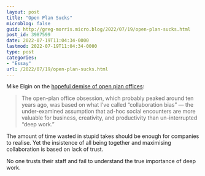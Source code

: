 ```yaml
---
layout: post
title: "Open Plan Sucks"
microblog: false
guid: http://greg-morris.micro.blog/2022/07/19/open-plan-sucks.html
post_id: 3987599
date: 2022-07-19T11:04:34-0000
lastmod: 2022-07-19T11:04:34-0000
type: post
categories:
- "Essay"
url: /2022/07/19/open-plan-sucks.html
---
```

<p>Mike Elgin on the <a href="https://www.computerworld.com/article/3666739/why-open-plan-offices-are-a-disaster-for-your-company.html">hopeful demise of open plan offices</a>:</p>
<blockquote>
<p>The open-plan office obsession, which probably peaked around ten years ago, was based on what I’ve called “collaboration bias” — the under-examined assumption that ad-hoc social encounters are more valuable for business, creativity, and productivity than un-interrupted “deep work.”</p>
</blockquote>
<p>The amount of time wasted in stupid takes should be enough for companies to realise. Yet the insistence of all being together and maximising collaboration is based on lack of trust.</p>
<p>No one trusts their staff and fail to understand the true importance of deep work.</p>

